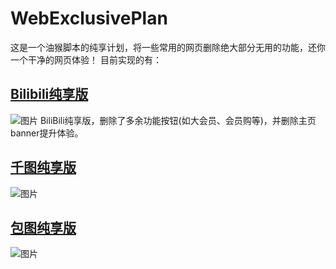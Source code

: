 # WebExclusivePlan
这是一个油猴脚本的纯享计划，将一些常用的网页删除绝大部分无用的功能，还你一个干净的网页体验！
目前实现的有：
## [Bilibili纯享版](https://greasyfork.org/zh-CN/scripts/475005-bilibili%E7%BA%AF%E4%BA%AB%E7%89%88-evelynal)
![图片](https://cdnjson.com/images/2023/04/10/imagedc052b0fb517899a.png)
BiliBili纯享版，删除了多余功能按钮(如大会员、会员购等)，并删除主页banner提升体验。

## [千图纯享版](https://greasyfork.org/zh-CN/scripts/475009-%E5%8D%83%E5%9B%BE%E7%BA%AF%E4%BA%AB%E7%89%88-evelynal)
![图片](https://cdnjson.com/images/2023/09/11/1694416094896.png)

## [包图纯享版](https://greasyfork.org/zh-CN/scripts/475010-%E5%8C%85%E5%9B%BE%E7%BA%AF%E4%BA%AB%E7%89%88-evelynal)
![图片](https://cdnjson.com/images/2023/09/11/image4517806e3468ee9b.png)
